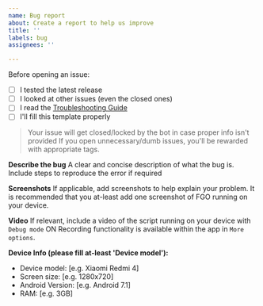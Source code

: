 ```yaml
---
name: Bug report
about: Create a report to help us improve
title: ''
labels: bug
assignees: ''

---
```


Before opening an issue:
- [ ] I tested the latest release
- [ ] I looked at other issues (even the closed ones)
- [ ] I read the [Troubleshooting Guide](https://github.com/MathewSachin/Fate-Grand-Automata/wiki/Troubleshooting)
- [ ] I'll fill this template properly

> Your issue will get closed/locked by the bot in case proper info isn't provided
If you open unnecessary/dumb issues, you'll be rewarded with appropriate tags.

**Describe the bug**
A clear and concise description of what the bug is.
Include steps to reproduce the error if required

**Screenshots**
If applicable, add screenshots to help explain your problem.
It is recommended that you at-least add one screenshot of FGO running on your device.

**Video**
If relevant, include a video of the script running on your device with `Debug mode` ON
Recording functionality is available within the app in `More options`.

**Device Info (please fill at-least 'Device model'):**
 - Device model: [e.g. Xiaomi Redmi 4]
 - Screen size: [e.g. 1280x720]
 - Android Version: [e.g. Android 7.1]
 - RAM: [e.g. 3GB]